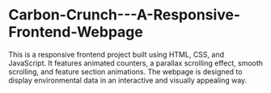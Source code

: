 # Carbon-Crunch---A-Responsive-Frontend-Webpage
This is a responsive frontend project built using HTML, CSS, and JavaScript. It features animated counters, a parallax scrolling effect, smooth scrolling, and feature section animations. The webpage is designed to display environmental data in an interactive and visually appealing way.
